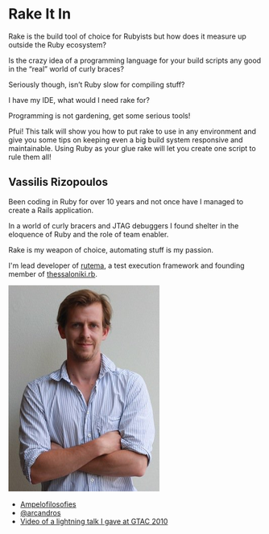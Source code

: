 # Rake It In

Rake is the build tool of choice for Rubyists but how does it measure up outside the Ruby ecosystem?

Is the crazy idea of a programming language for your build scripts any good in the “real” world of curly braces?

Seriously though, isn’t Ruby slow for compiling stuff?

I have my IDE, what would I need rake for?

Programming is not gardening, get some serious tools!

Pfui! This talk will show you how to put rake to use in any environment and give you some tips on keeping even a big build system responsive and maintainable. Using Ruby as your glue rake will let you create one script to rule them all!

## Vassilis Rizopoulos

Been coding in Ruby for over 10 years and not once have I managed to create a Rails application.

In a world of curly bracers and JTAG debuggers I found shelter in the eloquence of Ruby and the role of team enabler.

Rake is my weapon of choice, automating stuff is my passion.

I'm lead developer of [rutema](http://github.com/damphyr/rutema), a test execution framework and founding member of [thessaloniki.rb](https://github.com/thessaloniki/rb/wiki).

![Profile picture](https://github.com/euruko2012/call-for-proposals/raw/master/example/profile_picture.jpg)

- [Ampelofilosofies](http://www.ampelofilosofies.gr)
- [@arcandros](https://twitter.com/#!/arcandros)
- [Video of a lightning talk I gave at GTAC 2010](http://www.youtube.com/watch?feature=player_detailpage&v=N6DSAO9E7DM#t=1193s)